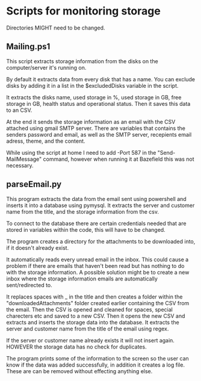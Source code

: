# Scripts for monitoring storage
Directories MIGHT need to be changed.

## Mailing.ps1
This script extracts storage information from the disks on the computer/server it's running on.

By default it extracts data from every disk that has a name. 
You can exclude disks by adding it in a list in the $excludedDisks variable in the script.

It extracts the disks name, used storage in %, used storage in GB, free storage in GB, health status and operational status. 
Then it saves this data to an CSV.

At the end it sends the storage information as an email with the CSV attached using gmail SMTP server. 
There are variables that contains the senders password and email, as well as the SMTP server, recepients email adress, theme, and the content.

While using the script at home I need to add -Port 587 in the "Send-MailMessage" command, however when running it at Bazefield this was not necessary. 

## parseEmail.py
This program extracts the data from the email sent using powershell and inserts it into a database using pymysql. It extracts the server and customer name from the title, and the storage information from the csv. 

To connect to the database there are certain credentials needed that are stored in variables within the code, this will have to be changed. 

The program creates a directory for the attachments to be downloaded into, if it doesn't already exist.

It automatically reads every unread email in the inbox. This could cause a problem if there are emails that haven't been read but has nothing to do with the storage information. A possible solution might be to create a new inbox where the storage information emails are automatically sent/redirected to.

It replaces spaces with _ in the title and then creates a folder within the "downloadedAttachments" folder created earlier containing the CSV from the email. Then the CSV is opened and cleaned for spaces, special charecters etc and saved to a new CSV. Then it opens the new CSV and extracts and inserts the storage data into the database. It extracts the server and customer name from the title of the email using regex. 

If the server or customer name already exists it will not insert again. HOWEVER the storage data has no check for duplicates. 

The program prints some of the information to the screen so the user can know if the data was added successfully, in addition it creates a log file. These are can be removed without effecting anything else. 
